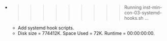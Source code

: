 * >>>>>>>>> Running inst-min-con-03-systemd-hooks.sh ...
  * Add systemd hook scripts.
  * Disk size = 774412K. Space Used = 72K. Runtime = 00:00:00:00.
